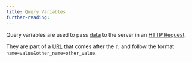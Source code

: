 ```yaml
---
title: Query Variables
further-reading:
---
```

Query variables are used to pass [data](/data) to the server in an [HTTP Request](/request).

They are part of a [URL](/url-uniform-reseource-locator)
that comes after the `?`; and follow the format
`name=value&other_name=other_value`.
